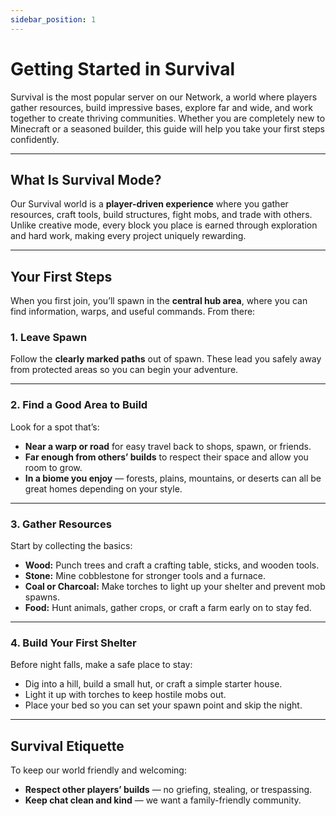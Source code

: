```yaml
---
sidebar_position: 1
---
```


# Getting Started in Survival

Survival is the most popular server on our Network, a world where players gather resources, build impressive bases, explore far and wide, and work together to create thriving communities. Whether you are completely new to Minecraft or a seasoned builder, this guide will help you take your first steps confidently.

---

## What Is Survival Mode?

Our Survival world is a **player-driven experience** where you gather resources, craft tools, build structures, fight mobs, and trade with others. Unlike creative mode, every block you place is earned through exploration and hard work, making every project uniquely rewarding.

---

## Your First Steps

When you first join, you’ll spawn in the **central hub area**, where you can find information, warps, and useful commands. From there:

### 1. Leave Spawn

Follow the **clearly marked paths** out of spawn. These lead you safely away from protected areas so you can begin your adventure.

---

### 2. Find a Good Area to Build

Look for a spot that’s:

* **Near a warp or road** for easy travel back to shops, spawn, or friends.
* **Far enough from others’ builds** to respect their space and allow you room to grow.
* **In a biome you enjoy** — forests, plains, mountains, or deserts can all be great homes depending on your style.

---

### 3. Gather Resources

Start by collecting the basics:

* **Wood:** Punch trees and craft a crafting table, sticks, and wooden tools.
* **Stone:** Mine cobblestone for stronger tools and a furnace.
* **Coal or Charcoal:** Make torches to light up your shelter and prevent mob spawns.
* **Food:** Hunt animals, gather crops, or craft a farm early on to stay fed.

---

### 4. Build Your First Shelter

Before night falls, make a safe place to stay:

* Dig into a hill, build a small hut, or craft a simple starter house.
* Light it up with torches to keep hostile mobs out.
* Place your bed so you can set your spawn point and skip the night.

---

## Survival Etiquette

To keep our world friendly and welcoming:

* **Respect other players’ builds** — no griefing, stealing, or trespassing.
* **Keep chat clean and kind** — we want a family-friendly community.
